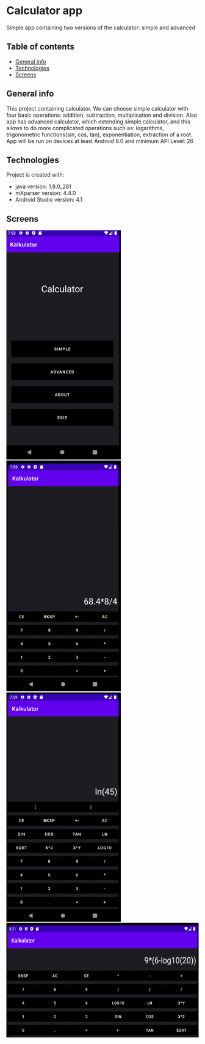# Calculator app
Simple app containing two versions of the calculator: simple and advanced

## Table of contents
* [General info](#general-info)
* [Technologies](#technologies)
* [Screens](#screens)
## General info
This project containing calculator. We can choose simple calculator with four basic operations: addition, subtraction, multiplication and division. 
Also app has advanced calculator, which extending simple calculator, and this allows to do more complicated operations such as: logarithms, trigonometric functions(sin, cos, tan), exponentiation,
extraction of a root. App will be run on devices at least Android 8.0 and minimum API Level: 26

## Technologies
Project is created with:
* java version: 1.8.0_281
* mXparser version: 4.4.0
* Android Studio version: 4.1

## Screens
<img src="images/Screenshot_2.png" width="300" height="600"> <img src="images/Screenshot_3.png" width="300" height="604"> <img src="images/Screenshot_4.png" width="300" height="600">
<img src="images/Screenshot_7.png" width="600" height="300"> 



